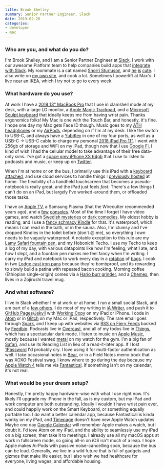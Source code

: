 ```yaml
---
title: Brook Shelley
summary: Senior Partner Engineer, Slack
date: 2019-02-28
categories:
- developer
- mac
---
```


### Who are you, and what do you do?

I'm Brook Shelley, and I am a Senior Partner Engineer at [Slack][]. I work with our awesome Platform team to help companies build apps that [integrate with Slack](https://api.slack.com/ "The Slack API documentation."). My roommate is a cat named [Snorri Sturluson](https://en.wikipedia.org/wiki/Snorri_Sturluson "The Wikipedia entry for Snorri Sturluson."), and [he](https://twitter.com/brookshelley/status/1073110153279418368 "A tweeted photo of Snorri.") [is](https://twitter.com/brookshelley/status/1072377467460116489 "Another tweeted photo of Snorri.") [cute](https://twitter.com/brookshelley/status/1066808258931773440 "A third tweeted photo of Snorri."). I also write on [my own site](https://brookshelley.com/ "Brook's website."), and cook a lot. Sometimes I powerlift at Max's. I live [near an IKEA](https://en.wikipedia.org/wiki/Emeryville,_California "The Wikipedia entry for Emeryville, California."), which I try not to go to every week.

### What hardware do you use?

At work I have a [2018 13" MacBook Pro][macbook-pro] that I use in clamshell mode at my desk, with a large LG monitor, a [Apple Magic Trackpad][magic-trackpad], and a [Microsoft Sculpt keyboard][sculpt-ergonomic-keyboard] that ideally keeps me from having wrist pain. Thanks ergonomics folks! My Mac is one with the Touch Bar, and honestly, it's fine. I hope one day my Mac gets Face ID though. Music goes to my [ATH headphones][ath-m40x] or my [AirPods][], depending on if I'm at my desk. I like the switch to USB-C, and always have a [YubiKey][] in one of my four ports, as well as a USB-C -> USB-C cable to charge my personal [2018 iPad Pro 11"][ipad-pro]. I went with 256gb of storage and WiFi on my iPad, though now that I use [Google Fi][google-fi], I kind of wish I had the cellular model to take advantage of their free data-only sims. I've got a [space grey iPhone XS 64gb][iphone-xs] that I use to listen to podcasts and music, or keep up on [Twitter][tweetbot].

When I'm at home or on the bus, I primarily use this iPad with a [keyboard attached][smart-keyboard], and use cloud services to handle things I [previously hosted][plex] at home. The flexibility of a handheld touchscreen that becomes a pseudo-notebook is really great, and the iPad just feels _fast_. There's a few things I can't do on an iPad, but largely I've worked-around them, or offloaded those tasks.

I have an [Apple TV][apple-tv], a Samsung Plasma (that the Wirecutter recommended years ago), and a [few][switch.2] [consoles][ps4]. Most of the time I forget I have video games, and watch [Swedish mysteries](https://en.wikipedia.org/wiki/Jordskott "The Wikipedia entry for Jordskott.") or [dark comedies](https://www.youtube.com/watch?v=1EXfNhReicY "A trailer for Patriot on YouTube."). My oldest hobby is reading, and I use a [fancy schmacy Kindle][kindle-oasis] for that. It's waterproof, which means I can read in the bath, or in the sauna. Also, I'm clumsy and I've dropped Kindles in the toilet before (don't @ me), so everything I own needs to be vaguely waterproof. A notable exception to this rule are my [Lamy Safari fountain pen][safari-fountain-pen], and my Hobonichi Techo. I use my Techo to keep a log of my day, with various datapoints like how I'm feeling, what I ate, and how I slept, and a fountain pen makes me feel fancy when I'm writing. I carry my iPad and notebook to work every day in a [rotation](https://www.brookshelley.com/blog/2018/10/04/dsptch-waist-bag.html "Brook's review of the DSPTCH waist bag.") of [bags](https://www.brookshelley.com/blog/2018/05/17/review-invisible-one-mini.html "Brook's review of the Invisible One Mini bag."). I cook in two [Lodge cast iron pans][10.25-inch-cast-iron-skillet] because they're bombproof, and its rewarding to slowly build a patina with repeated bacon cooking. Morning coffee (Ethiopian single-origin) comes via a [Hario burr grinder][v60-electric-coffee-grinder], and a [Chemex][three-cup-classic], then lives in a Zojirushi travel mug.

### And what software?

I live in Slack whether I'm at work or at home. I run a small social Slack, and am part of a [few others](https://2018.xoxofest.com "The XOXO festival in Portland, Oregon."). I do most of my writing in [iA Writer][ia-writer], and push it to [GitHub Pages][github-pages]/[Jekyll][] with [Working Copy][working-copy-ios] on my iPad or iPhone. I code in [Atom][] or in [Glitch][glitch.3] on my Mac or iPad, respectively. The rare email goes through [Spark][spark.2], and I keep up with websites via [RSS on Fiery Feeds][fiery-feeds-ios] backed by [Feedbin][]. Podcasts live in [Overcast][overcast-ios], and all of my todos live in [Things][], which has a spectacular dark mode. I listen to music on [Apple Music][apple-music], mostly because I wanted [metal](https://daxma.bandcamp.com/ "Daxma's Bandcamp page.") on my watch for the gym. I'm a big fan of [Safari][], and use its Reading List in lieu of a read-it-later app. If I lost [1Password][] I'd probably cry. I love using it for multi-factor authentication as well. I take occasional notes in [Bear][], or in a Field Notes memo book that was XOXO Festival swag. I know where to go during the day because my [Apple Watch 4][apple-watch-series-4] tells me via [Fantastical][]. If something isn't on my calendar, it's not real.

### What would be your dream setup?

Honestly, I'm pretty happy hardware-wise with what I use right now. It's likely I'll upgrade my iPhone in the fall, as is my custom, but my iPad and work computer are both outstanding. Ideally I wouldn't have wrist pain ever, and could happily work on the Smart Keyboard, or something equally portable too. I _do_ want a better calendar app, because Fantastical is kinda wonky on my iPad, and [Timepage][timepage-ios] doesn't have new Apple Watch updates. Maybe one day [Google Calendar][google-calendar] will remember Apple makes a watch, but I doubt it. I'd _love_ Atom on my iPad, and the ability to seamlessly use my iPad on a big screen, then take it to meetings. I already use all my macOS apps at work in fullscreen mode, so going all-in on iOS isn't much of a leap. I hope Apple makes AirPods with passive noise-cancelling soon, because the bus can be loud. Generally, we live in a wild future that is full of gadgets and gizmos that make life easier, but I also wish we had healthcare for everyone, living wages, and affordable housing.

[10.25-inch-cast-iron-skillet]: https://shop.lodgemfg.com/skillets-and-covers/10-25-inch-cast-iron-skillet.asp "An iron skillet."
[1password]: https://1password.com "Password management software for Mac OS X."
[airpods]: https://en.wikipedia.org/wiki/AirPods "Wireless in-ear headphones."
[apple-music]: https://apple.com/apple-music/ "A music streaming service."
[apple-tv]: https://en.wikipedia.org/wiki/Apple_TV "A device for viewing media on a TV."
[apple-watch-series-4]: https://en.wikipedia.org/wiki/Apple_Watch#Fourth_generation "A smart watch."
[ath-m40x]: https://www.audio-technica.com/cms/headphones/75b2f282c93a7651/index.html "Over the ear headphones."
[atom]: https://atom.io/ "A text editor based on web technology."
[bear]: http://www.bear-writer.com "A note taking application for macOS."
[fantastical]: https://flexibits.com/fantastical "A calendaring app for the Mac."
[feedbin]: https://feedbin.com/ "A feed reading service."
[fiery-feeds-ios]: http://cocoacake.net/apps/fiery/ "An RSS reader app."
[github-pages]: https://pages.github.com/ "A simple GitHub-based web publishing system."
[glitch.3]: https://glitch.com/ "A web-based IDE."
[google-calendar]: https://en.wikipedia.org/wiki/Google_Calendar "A web-based calendar client."
[google-fi]: https://en.wikipedia.org/wiki/Google_Fi "A cellular/wifi networking service."
[ia-writer]: https://ia.net/writer/updates/ia-writer-for-mac "A full-screen writing tool for the Mac."
[ipad-pro]: https://en.wikipedia.org/wiki/IPad_Pro "An iOS tablet."
[iphone-xs]: https://en.wikipedia.org/wiki/IPhone_XS "A 5.8 inch iOS phone."
[jekyll]: https://jekyllrb.com/ "A static site generator."
[kindle-oasis]: https://www.amazon.com/Amazon-Kindle-Oasis-eReader-with-Leather-Charging-Cover/dp/B00REQKWGA "An ebook reader."
[macbook-pro]: https://www.apple.com/macbook-pro/ "A laptop."
[magic-trackpad]: https://en.wikipedia.org/wiki/Magic_Trackpad "A trackpad for desktop machines."
[overcast-ios]: https://itunes.apple.com/us/app/overcast-podcast-player/id888422857 "A podcast app."
[plex]: https://plex.tv/ "Media center software."
[ps4]: http://us.playstation.com/ps4/index.htm "A shiny gaming console from Sony."
[safari-fountain-pen]: https://www.lamy.com/eng/b2c/safari/017 "A fountain pen."
[safari]: https://www.apple.com/safari/ "A fast web browser."
[sculpt-ergonomic-keyboard]: http://www.microsoft.com/hardware/en-us/b/sculpt-ergonomic-keyboard-for-business/5KV-00001 "An ergonomic keyboard."
[slack]: https://slack.com/ "A collaboration service."
[smart-keyboard]: https://www.apple.com/smart-keyboard/ "A keyboard and cover for the iPad Pro."
[spark.2]: https://sparkmailapp.com "A Mac email client."
[switch.2]: https://www.nintendo.com/switch/ "A gaming console."
[things]: https://culturedcode.com/things/ "A task management application for the Mac."
[three-cup-classic]: https://www.chemexcoffeemaker.com/three-cup-classic-series-coffeemaker.html "A pour-over coffee maker."
[timepage-ios]: https://itunes.apple.com/app/apple-store/id989178902 "A calendar app."
[tweetbot]: https://tapbots.com/tweetbot/mac/ "A Twitter client for the Mac."
[v60-electric-coffee-grinder]: https://www.hario.jp/pickup_EVCG-8_m.html "A coffee grinder."
[working-copy-ios]: https://workingcopyapp.com/ "A Git client."
[yubikey]: https://www.yubico.com/products/yubikey-hardware/yubikey/ "A USB-based tool for generating one-time passwords."
